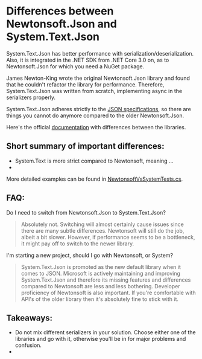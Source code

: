 # Differences between Newtonsoft.Json and System.Text.Json

System.Text.Json has better performance with serialization/deserialization. Also, it is integrated in the .NET SDK from .NET Core 3.0 on, as to Newtonsoft.Json for which you need a NuGet package.

James Newton-King wrote the original Newtonsoft.Json library and found that he couldn't refactor the library for performance. Therefore, System.Text.Json was written from scratch, implementing async in the serializers properly.

System.Text.Json adheres strictly to the [JSON specifications](https://datatracker.ietf.org/doc/html/rfc8259), so there are things you cannot do anymore compared to the older Newtonsoft.Json.

Here's the official [documentation](https://docs.microsoft.com/en-us/dotnet/standard/serialization/system-text-json-migrate-from-newtonsoft-how-to?pivots=dotnet-6-0) with differences between the libraries.

## Short summary of important differences:
- System.Text is more strict compared to Newtonsoft, meaning ...
- 

More detailed examples can be found in [NewtonsoftVsSystemTests.cs](../Validation.Tests/NewtonsoftVsSystemTests.cs).

## FAQ: 

Do I need to switch from Newtonsoft.Json to System.Text.Json?
> Absolutely not. Switching will almost certainly cause issues since there are many subtle differences. Newtonsoft will still do the job, albeit a bit slower. However, if performance seems to be a bottleneck, it might pay off to switch to the newer library.

I'm starting a new project, should I go with Newtonsoft, or System?
> System.Text.Json is promoted as the new default library when it comes to JSON. Microsoft is actively maintaining and improving System.Text.Json and therefore its missing features and differences compared to Newtonsoft are less and less bothering.
Developer proficiency of Newtonsoft is also important. If you're comfortable with API's of the older library then it's absolutely fine to stick with it.

## Takeaways:
- Do not mix different serializers in your solution. Choose either one of the libraries and go with it, otherwise you'll be in for major problems and confusion.
- 